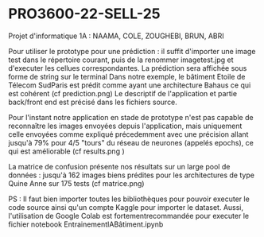 # PRO3600-22-SELL-25

Projet d'informatique 1A : NAAMA, COLE, ZOUGHEBI, BRUN, ABRI


Pour utiliser le prototype pour une prédiction : il suffit d'importer une image test dans le répertoire courant, puis de la renommer imagetest.jpg et d'executer les cellues correspondantes. La prédiction sera affichée sous forme de string sur le terminal
Dans notre exemple, le bâtiment Etoile de Télecom SudParis est prédit comme ayant une
architecture Bahaus ce qui est cohérent
(cf prediction.png)
Le descriptif de l'application et  partie back/front end est précisé dans les fichiers source.

Pour l'instant notre application en stade de prototype n'est pas capable de reconnaître les images envoyées depuis l'application, mais uniquement celle envoyées comme expliqué précedemment avec une précision allant jusqu'à 79% pour 4/5 "tours" du réseau de neurones (appelés epochs), ce qui est améliorable (cf results.png )

La matrice de confusion présente nos résultats sur un large pool de données : jusqu'à 162 images biens prédites pour les architectures de type Quine Anne sur 175 tests (cf matrice.png)




PS : Il faut bien importer toutes les bibliothèques pour pouvoir executer le code source ainsi qu'un compte Kaggle pour importer le dataset. Aussi, l'utilisation de Google Colab est fortementrecommandée pour executer le fichier notebook EntrainementIABâtiment.ipynb
